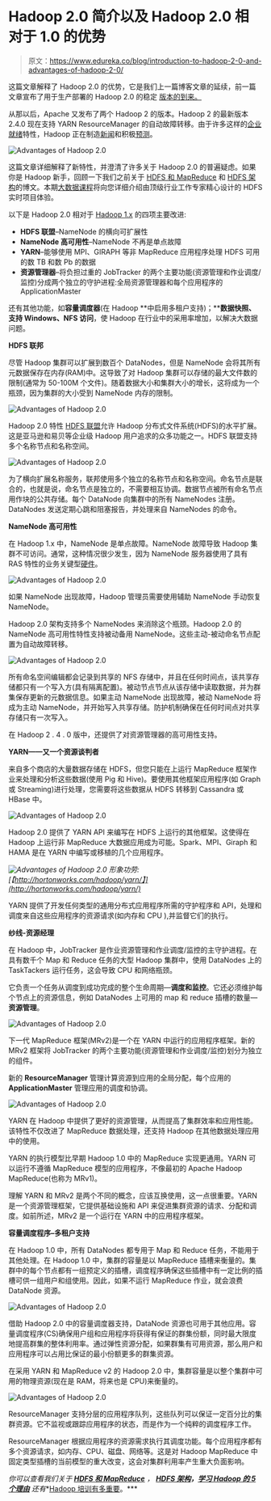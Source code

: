 # Hadoop 2.0 简介以及 Hadoop 2.0 相对于 1.0 的优势

> 原文：<https://www.edureka.co/blog/introduction-to-hadoop-2-0-and-advantages-of-hadoop-2-0/>

这篇文章解释了 Hadoop 2.0 的优势，它是我们上一篇博客文章的延续，前一篇文章宣布了用于生产部署的 Hadoop 2.0 的稳定 [版本的到来。](https://www.edureka.co/blog/apache-hadoop-2-0-and-yarn/)

从那以后，Apache 又发布了两个 Hadoop 2 的版本。Hadoop 2 的最新版本 2.4.0 现在支持 YARN ResourceManager 的自动故障转移。由于许多这样的[企业就绪](http://www.forbes.com/sites/centurylink/2014/02/11/big-data-5-reasons-hadoop-is-ready-for-enterprise-prime-time/)特性，Hadoop 正在制造[新闻](http://www.forbes.com/sites/centurylink/2014/01/16/why-2014-will-be-a-big-year-for-big-data/)和积极[预测](http://www.forbes.com/sites/gilpress/2013/12/12/16-1-billion-big-data-market-2014-predictions-from-idc-and-iia/)。

![Advantages of Hadoop 2.0](img/3e483bc4dbae2847b93e4226a755e769.png "Advantages of Hadoop 2.0")

这篇文章详细解释了新特性，并澄清了许多关于 Hadoop 2.0 的普遍疑虑。如果你是 Hadoop 新手，回顾一下我们之前关于 [HDFS 和 MapReduce](https://www.edureka.co/blog/introduction-to-apache-hadoop-hdfs/) 和 [HDFS 架构](https://www.edureka.co/blog/apache-hadoop-hdfs-architecture/)的博文。本期[大数据课程](https://www.edureka.co/big-data-hadoop-training-certification)将向您详细介绍由顶级行业工作专家精心设计的 HDFS 实时项目体验。

以下是 Hadoop 2.0 相对于 [Hadoop 1.x](https://www.edureka.co/blog/apache-hadoop-hdfs-architecture/) 的四项主要改进:

*   **HDFS 联盟**–NameNode 的横向可扩展性
*   **NameNode 高可用性**–NameNode 不再是单点故障
*   **YARN**–能够使用 MPI、GIRAPH 等非 MapReduce 应用程序处理 HDFS 可用的数 TB 和数 Pb 的数据
*   **资源管理器**–将负担过重的 JobTracker 的两个主要功能(资源管理和作业调度/监控)分成两个独立的守护进程:全局资源管理器和每个应用程序的 ApplicationMaster

还有其他功能，如**容量调度器**(在 Hadoop **中启用多租户支持)；****数据快照、支持 Windows、NFS 访问**，使 Hadoop 在行业中的采用率增加，以解决大数据问题。

**HDFS 联邦**

尽管 Hadoop 集群可以扩展到数百个 DataNodes，但是 NameNode 会将其所有元数据保存在内存(RAM)中。这导致了对 Hadoop 集群可以存储的最大文件数的限制(通常为 50-100M 个文件)。随着数据大小和集群大小的增长，这将成为一个瓶颈，因为集群的大小受到 NameNode 内存的限制。

![Advantages of Hadoop 2.0](img/273af249bacf83873b99becb190948c2.png "Advantages of Hadoop 2.0")

Hadoop 2.0 特性 [HDFS 联盟](http://hadoop.apache.org/docs/stable2/hadoop-project-dist/hadoop-hdfs/Federation.html)允许 Hadoop 分布式文件系统(HDFS)的水平扩展。这是亚马逊和易贝等企业级 Hadoop 用户追求的众多功能之一。HDFS 联盟支持多个名称节点和名称空间。

![Advantages of Hadoop 2.0](img/9c3b140f9429bca2f01ab04935160459.png "Advantages of Hadoop 2.0")

为了横向扩展名称服务，联邦使用多个独立的名称节点和名称空间。命名节点是联合的，也就是说，命名节点是独立的，不需要相互协调。数据节点被所有命名节点用作块的公共存储。每个 DataNode 向集群中的所有 NameNodes 注册。DataNodes 发送定期心跳和阻塞报告，并处理来自 NameNodes 的命令。

**NameNode 高可用性**

在 Hadoop 1.x 中，NameNode 是单点故障。NameNode 故障导致 Hadoop 集群不可访问。通常，这种情况很少发生，因为 NameNode 服务器使用了具有 RAS 特性的业务关键型[硬件](http://www8.hp.com/in/en/products/proliant-servers/product-detail.html?oid=5177953#!tab=features)。

![Advantages of Hadoop 2.0](img/2035c5b4193283ea24ae45770c922d36.png "Advantages of Hadoop 2.0")

如果 NameNode 出现故障，Hadoop 管理员需要使用辅助 NameNode 手动恢复 NameNode。

Hadoop 2.0 架构支持多个 NameNodes 来消除这个瓶颈。Hadoop 2.0 的 NameNode 高可用性特性支持被动备用 NameNode。这些主动-被动命名节点配置为自动故障转移。

![Advantages of Hadoop 2.0](img/8ddb68c0e14f6efc8d3e00d02e1568aa.png "Advantages of Hadoop 2.0")

所有命名空间编辑都会记录到共享的 NFS 存储中，并且在任何时间点，该共享存储都只有一个写入方(具有隔离配置)。被动节点节点从该存储中读取数据，并为群集保存更新的元数据信息。如果主动 NameNode 出现故障，被动 NameNode 将成为主动 NameNode，并开始写入共享存储。防护机制确保在任何时间点对共享存储只有一次写入。

在 Hadoop 2 . 4 . 0 版中，还提供了对资源管理器的高可用性支持。

**YARN——又一个资源谈判者**

来自多个商店的大量数据存储在 HDFS，但您只能在上运行 MapReduce 框架作业来处理和分析这些数据(使用 Pig 和 Hive)。要使用其他框架应用程序(如 Graph 或 Streaming)进行处理，您需要将这些数据从 HDFS 转移到 Cassandra 或 HBase 中。

![Advantages of Hadoop 2.0](img/e9f28391afa9757c78de2bbdcf6af47a.png "Advantages of Hadoop 2.0")

Hadoop 2.0 提供了 YARN API 来编写在 HDFS 上运行的其他框架。这使得在 Hadoop 上运行非 MapReduce 大数据应用成为可能。Spark、MPI、Giraph 和 HAMA 是在 YARN 中编写或移植的几个应用程序。

*![Advantages of Hadoop 2.0](img/2b4cb928e2df1abaf48392da10c62f2c.png "Advantages of Hadoop 2.0") 形象功劳:[【http://hortonworks.com/hadoop/yarn/】](http://hortonworks.com/hadoop/yarn/)*

YARN 提供了开发任何类型的通用分布式应用程序所需的守护程序和 API，处理和调度来自这些应用程序的资源请求(如内存和 CPU ),并监督它们的执行。

**纱线-资源经理**

在 Hadoop 中，JobTracker 是作业资源管理和作业调度/监控的主守护进程。在具有数千个 Map 和 Reduce 任务的大型 Hadoop 集群中，使用 DataNodes 上的 TaskTackers 运行任务，这会导致 CPU 和网络瓶颈。

它负责一个任务从调度到成功完成的整个生命周期—**调度和监控**。它还必须维护每个节点上的资源信息，例如 DataNodes 上可用的 map 和 reduce 插槽的数量—**资源管理**。

![Advantages of Hadoop 2.0](img/9f93510ae7483c75854a28c47b31d3e0.png "Advantages of Hadoop 2.0")

下一代 MapReduce 框架(MRv2)是一个在 YARN 中运行的应用程序框架。新的 MRv2 框架将 JobTracker 的两个主要功能(资源管理和作业调度/监控)划分为独立的组件。

新的 **ResourceManager** 管理计算资源到应用的全局分配，每个应用的 **ApplicationMaster** 管理应用的调度和协调。

![Advantages of Hadoop 2.0](img/7fd7285639b4729922c8a28642c6956a.png "Advantages of Hadoop 2.0")

YARN 在 Hadoop 中提供了更好的资源管理，从而提高了集群效率和应用性能。该特性不仅改进了 MapReduce 数据处理，还支持 Hadoop 在其他数据处理应用中的使用。

YARN 的执行模型比早期 Hadoop 1.0 中的 MapReduce 实现更通用。YARN 可以运行不遵循 MapReduce 模型的应用程序，不像最初的 Apache Hadoop MapReduce(也称为 MRv1)。

理解 YARN 和 MRv2 是两个不同的概念，应该互换使用，这一点很重要。YARN 是一个资源管理框架，它提供基础设施和 API 来促进集群资源的请求、分配和调度。如前所述，MRv2 是一个运行在 YARN 中的应用程序框架。

**容量调度程序–多租户支持**

在 Hadoop 1.0 中，所有 DataNodes 都专用于 Map 和 Reduce 任务，不能用于其他处理。在 Hadoop 1.0 中，集群的容量是以 MapReduce 插槽来衡量的。集群中的每个节点都有一组预定义的插槽，调度程序确保这些插槽中有一定比例的插槽可供一组用户和组使用。因此，如果不运行 MapReduce 作业，就会浪费 DataNode 资源。

![Advantages of Hadoop 2.0](img/3aefc986a85ec2ee46b589b43e7b102f.png "Advantages of Hadoop 2.0")

借助 Hadoop 2.0 中的容量调度器支持，DataNode 资源也可用于其他应用。容量调度程序(CS)确保用户组和应用程序将获得有保证的群集份额，同时最大限度地提高群集的整体利用率。通过弹性资源分配，如果群集有可用资源，那么用户和应用程序可以占用比保证的最小份额更多的群集资源。

在采用 YARN 和 MapReduce v2 的 Hadoop 2.0 中，集群容量是以整个集群中可用的物理资源(现在是 RAM，将来也是 CPU)来衡量的。

![Advantages of Hadoop 2.0](img/8e3c808ca06af0165cfef682af0a983b.png "Advantages of Hadoop 2.0")

ResourceManager 支持分层的应用程序队列，这些队列可以保证一定百分比的集群资源。它不监视或跟踪应用程序的状态，而是作为一个纯粹的调度程序工作。

ResourceManager 根据应用程序的资源需求执行其调度功能。每个应用程序都有多个资源请求，如内存、CPU、磁盘、网络等。这是对 Hadoop MapReduce 中固定类型插槽的当前模型的重大改变，这会对集群利用率产生重大负面影响。

*你可以查看我们关于 **[HDFS 和 MapReduce](https://www.edureka.co/blog/introduction-to-apache-hadoop-hdfs/)** ， **[HDFS 架构](https://www.edureka.co/blog/apache-hadoop-hdfs-architecture/)，[学习 Hadoop 的 5 个理由](https://www.edureka.co/blog/5-reasons-to-learn-hadoop)** 还有**[Hadoop 培训有多重要](https://www.edureka.co/blog/how-essential-is-hadoop-training/)。***